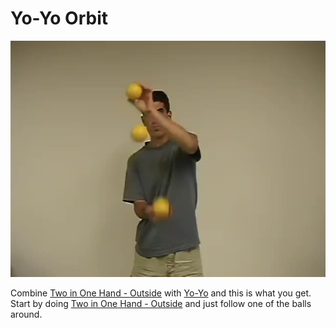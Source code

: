 # Yo-Yo Orbit

![Yo-YoOrbit](/resources/videos/poster/yo-yoorbit.jpg)

Combine [Two in One Hand - Outside](twoinonehand-outside.md) with [Yo-Yo](yo-yo.md) and this is what you get. Start by doing
 [Two in One Hand - Outside](twoinonehand-outside.md) and just follow one of the balls around.

